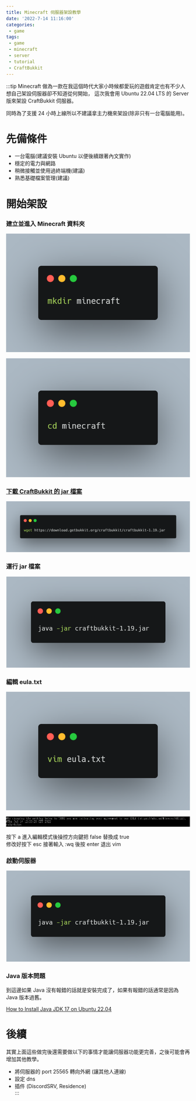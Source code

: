 ```yaml
---
title: Minecraft 伺服器架設教學
date: '2022-7-14 11:16:00'
categories:
 - game
tags:
 - game
 - minecraft
 - server
 - tutorial
 - CraftBukkit
---
```


:::tip
Minecraft 做為一款在我這個時代大家小時候都愛玩的遊戲肯定也有不少人想自己架設伺服器卻不知道從何開始，
這次我會用 Ubuntu 22.04 LTS 的 Server 版來架設 CraftBukkit 伺服器。  

同時為了支援 24 小時上線所以不建議拿主力機來架設(除非只有一台電腦能用)。  

# 先備條件  

- 一台電腦(建議安裝 Ubuntu 以便後續跟著內文實作)  
- 穩定的電力與網路  
- 稍微接觸並使用過終端機(建議)  
- 熟悉基礎檔案管理(建議)  

# 開始架設  

### 建立並進入 Minecraft 資料夾  

![](../img/craftBukkit/1.png)

![](../img/craftBukkit/2.png)

### [下載 CraftBukkit 的 jar 檔案](https://getbukkit.org/)  

![](../img/craftBukkit/3.png)

### 運行 jar 檔案  

![](../img/craftBukkit/4.png)

### 編輯 eula.txt

![](../img/craftBukkit/5.png)

![](../img/craftBukkit/6.png)

按下 a 進入編輯模式後操控方向鍵把 false 替換成 true  
修改好按下 esc 接著輸入 :wq 後按 enter 退出 vim  

### 啟動伺服器

![](../img/craftBukkit/4.png)

### Java 版本問題  

到這邊如果 Java 沒有報錯的話就是安裝完成了，如果有報錯的話通常是因為 Java 版本過舊。  

[How to Install Java JDK 17 on Ubuntu 22.04](https://www.itzgeek.com/how-tos/linux/ubuntu-how-tos/install-java-jdk-17-on-ubuntu-22-04.html)

# 後續  

其實上面這些做完後還需要做以下的事情才能讓伺服器功能更完善，之後可能會再增加其他教學。  

- 將伺服器的 port 25565 轉向外網 (讓其他人連線)  
- 設定 dns  
- 插件 (DiscordSRV, Residence)  
:::
